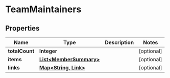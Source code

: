 

# TeamMaintainers


## Properties

Name | Type | Description | Notes
------------ | ------------- | ------------- | -------------
**totalCount** | **Integer** |  |  [optional]
**items** | [**List&lt;MemberSummary&gt;**](MemberSummary.md) |  |  [optional]
**links** | [**Map&lt;String, Link&gt;**](Link.md) |  |  [optional]



